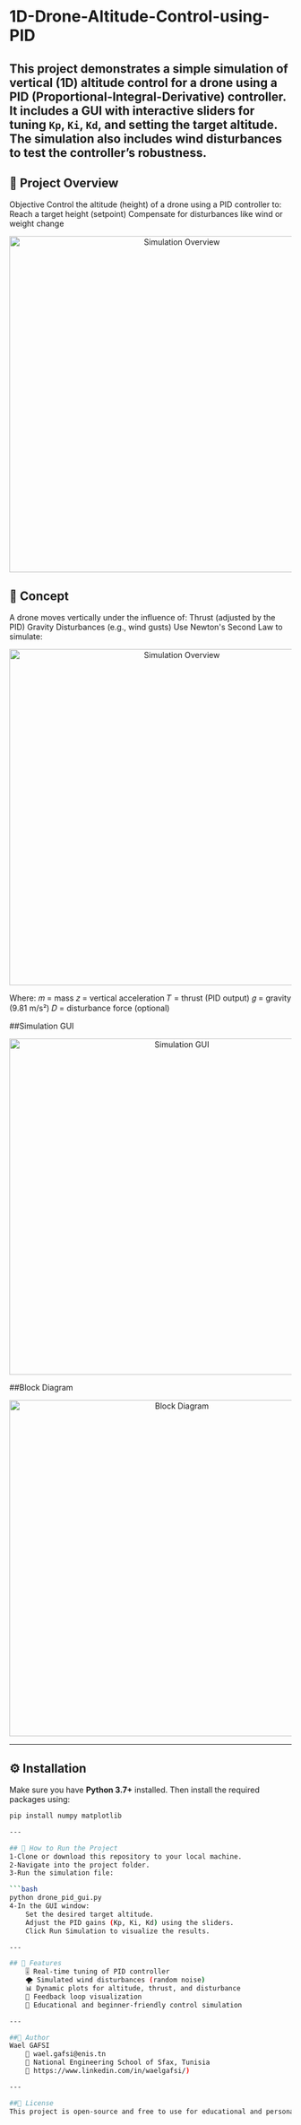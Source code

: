 # 1D-Drone-Altitude-Control-using-PID
 This project demonstrates a simple simulation of vertical (1D) altitude control for a drone using a PID (Proportional-Integral-Derivative) controller. It includes a GUI with interactive sliders for tuning `Kp`, `Ki`, `Kd`, and setting the target altitude. The simulation also includes wind disturbances to test the controller’s robustness.
---
## 📸 Project Overview
Objective
Control the altitude (height) of a drone using a PID controller to:
Reach a target height (setpoint)
Compensate for disturbances like wind or weight change
<p align="center">
  <img src="https://github.com/user-attachments/assets/34acaa4e-2e51-45f5-9555-19bc7b4c0db5" alt="Simulation Overview" width="600"/>
</p>

## 🧠 Concept 
A drone moves vertically under the influence of:
Thrust (adjusted by the PID)
Gravity
Disturbances (e.g., wind gusts)
Use Newton's Second Law to simulate:

<p align="center">
  <img src="https://github.com/user-attachments/assets/c448d228-cf03-467d-b1ae-5a7ce9222df7" alt="Simulation Overview" width="600"/>
</p>

Where:
 𝑚 = mass
 𝑧 = vertical acceleration
 𝑇 = thrust (PID output)
 𝑔 = gravity (9.81 m/s²)
 𝐷 = disturbance force (optional)


##Simulation GUI
<p align="center">
  <img src="https://github.com/user-attachments/assets/57dc8a75-63f0-4abf-8837-27aca9639465" alt="Simulation GUI" width="600"/>
</p>

##Block Diagram
<p align="center">
  <img src="https://github.com/user-attachments/assets/73bf6b60-a504-4fd9-8df9-6b83be26e09c" alt="Block Diagram" width="600"/>
</p>


---

## ⚙️ Installation

Make sure you have **Python 3.7+** installed. Then install the required packages using:

```bash
pip install numpy matplotlib

---

## 🚀 How to Run the Project
1-Clone or download this repository to your local machine.
2-Navigate into the project folder.
3-Run the simulation file:

```bash
python drone_pid_gui.py
4-In the GUI window:
    Set the desired target altitude.
    Adjust the PID gains (Kp, Ki, Kd) using the sliders.
    Click Run Simulation to visualize the results.

---

## 📌 Features
    🎚️ Real-time tuning of PID controller
    🌪️ Simulated wind disturbances (random noise)
    📊 Dynamic plots for altitude, thrust, and disturbance
    🔁 Feedback loop visualization
    🧠 Educational and beginner-friendly control simulation

---

##🙋 Author
Wael GAFSI
    📧 wael.gafsi@enis.tn
    📍 National Engineering School of Sfax, Tunisia
    🔗 https://www.linkedin.com/in/waelgafsi/)

---

##📄 License
This project is open-source and free to use for educational and personal use. Feel free to fork or contribute.
